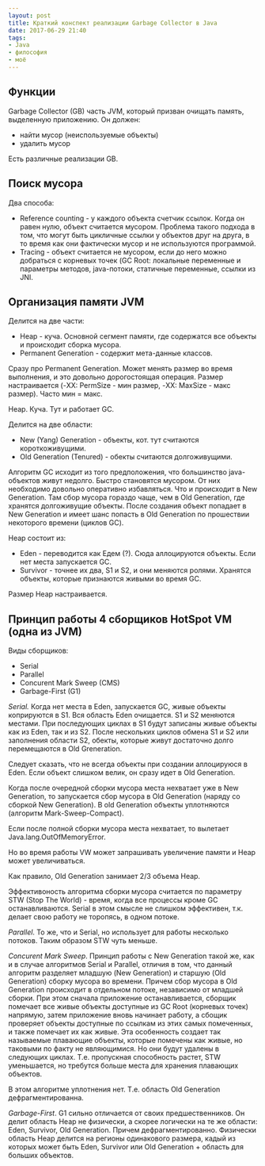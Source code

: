 ```yaml
---
layout: post
title: Краткий конспект реализации Garbage Collector в Java
date: 2017-06-29 21:40
tags:
- Java
- философия
- моё
---
```


## Функции

Garbage Collector (GB) часть JVM, который призван очищать память, выделенную приложению. Он должен:
- найти мусор (неиспользуемые объекты)
- удалить мусор

Есть различные реализации GB.

## Поиск мусора

Два способа:
- Reference counting - у каждого объекта счетчик ссылок. Когда он равен нулю, объект считается мусором. Проблема такого подхода в том, что могут быть цикличные ссылки у объектов друг на друга, в то время как они фактически мусор и не используются программой.
- Tracing - объект считается не мусором, если до него можно добраться с корневых точек (GC Root: локальные переменные и параметры методов, java-потоки, статичные переменные, ссылки из JNI. 

## Организация памяти JVM

Делится на две части:
- Heap - куча. Основной сегмент памяти, где содержатся все объекты и происходит сборка мусора.
- Permanent Generation - содержит мета-данные классов.

Сразу про Permanent Generation. Может менять размер во время выполнения, и это довольно дорогостоящая операция. Размер настраивается (-XX: PermSize - мин размер, -XX: MaxSize - макс размер). Часто мин = макс.

Heap. Куча. Тут и работает GC.

Делится на две области:
- New (Yang) Generation - объекты, кот. тут считаются короткоживущими. 
- Old Generation (Tenured) - обекты считаются долгоживущими.

Алгоритм GC исходит из того предположения, что большинство java-объектов живут недолго. Быстро становятся мусором. От них необходимо довольно оперативно избавляться. Что и происходит в New Generation. Там сбор мусора гораздо чаще, чем в Old Generation, где хранятся долгоживущие объекты. После создания объект попадает в New Generation и имеет шанс попасть в Old Generation по прошествии некоторого времени (циклов GC).

Heap состоит из:
- Eden - переводится как Едем (?). Сюда аллоцируются объекты. Если нет места запускается GC.
- Survivor - точнее их два, S1 и S2, и они меняются ролями. Хранятся объекты, которые признаются живыми во время GC.

Размер Heap настраивается.

## Принцип работы 4 сборщиков HotSpot VM (одна из JVM)

Виды сборщиков:
- Serial
- Parallel
- Concurent Mark Sweep (CMS)
- Garbage-First (G1)

*Serial.* Когда нет места в Eden, запускается GC, живые объекты коприруются в S1. Вся область Eden очищается. S1 и S2 меняются местами. При последующих циклах в S1 будут записаны живые объекты как из Eden, так и из S2. После нескольких циклов обмена S1 и S2 или заполнения области S2, обекты, которые живут достаточно долго перемещаются в Old Greneration.

Следует сказать, что не всегда объекты при создании аллоцируюся в Eden. Если объект слишком велик, он сразу идет в Old Generation.

Когда после очередной сборки мусора места нехватает уже в New Generation, то запускается сбор мусора в Old Generation (наряду со сборкой New Generation). В old Generation объекты уплотняются (алгоритм Mark-Sweep-Compact).

Если после полной сборки мусора места нехватает, то вылетает Java.lang.OutOfMemoryError.

Но во время работы VW может запрашивать увеличение памяти и Heap может увеличиваться.

Как правило, Old Generation занимает 2/3 объема Heap.

Эффективоность алгоритма сборки мусора считается по параметру STW (Stop The World) - время, когда все процессы кроме GC останавливаются. Serial в этом смысле не слишком эффективен, т.к. делает свою работу не торопясь, в одном потоке.

*Parallel*. То же, что и Serial, но использует для работы несколько потоков. Таким образом STW чуть меньше.

*Concurent Mark Sweep*. Принцип работы с New Generation такой же, как и в случае алгоритмов Serial и Parallel, отличия в том, что данный алгоритм разделяет младшую (New Generation) и старшую (Old Generation) сборку мусора во времени. Причем сбор мусора в Old Generation происходит в отдельном потоке, независимо от младшей сборки. При этом сначала приложение останавливается, сборщик помечает все живые объекты доступные из GC Root (корневых точек) напрямую, затем приложение вновь начинает работу, а сбощик проверяет объекты доступные по ссылкам из этих самых помеченных, и также помечает их как живые. Эта особенность создает так называемые плавающие объекты, которые помечены как живые, но таковыми по факту не являющимися. Но они будут удалены в следующих циклах. Т.е. пропускная способность растет, STW уменьшается, но требутся больше места для хранения плавающих объектов.

В этом алгоритме уплотнения нет. Т.е. область Old Generation дефрагментированна.

*Garbage-First*. G1 сильно отличается от своих предшественников. Он делит область Heap не физически, а скорее логически на те же области: Eden, Survivor, Old Generation. Причем дефрагментированно. Физически область Heap делится на регионы одинакового размера, кадый из которых может быть Eden, Survivor или Old Generation + область для больших объектов.


